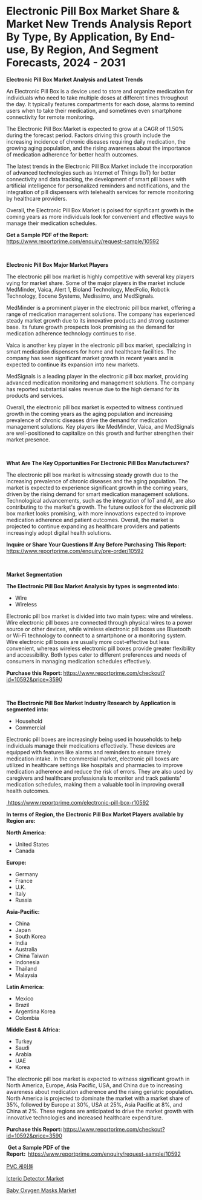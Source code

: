 <p><h1>Electronic Pill Box Market Share & Market New Trends Analysis Report By Type, By Application, By End-use, By Region, And Segment Forecasts, 2024 - 2031</h1></p><p><strong>Electronic Pill Box Market Analysis and Latest Trends</strong></p>
<p><p>An Electronic Pill Box is a device used to store and organize medication for individuals who need to take multiple doses at different times throughout the day. It typically features compartments for each dose, alarms to remind users when to take their medication, and sometimes even smartphone connectivity for remote monitoring.</p><p>The Electronic Pill Box Market is expected to grow at a CAGR of 11.50% during the forecast period. Factors driving this growth include the increasing incidence of chronic diseases requiring daily medication, the growing aging population, and the rising awareness about the importance of medication adherence for better health outcomes.</p><p>The latest trends in the Electronic Pill Box Market include the incorporation of advanced technologies such as Internet of Things (IoT) for better connectivity and data tracking, the development of smart pill boxes with artificial intelligence for personalized reminders and notifications, and the integration of pill dispensers with telehealth services for remote monitoring by healthcare providers.</p><p>Overall, the Electronic Pill Box Market is poised for significant growth in the coming years as more individuals look for convenient and effective ways to manage their medication schedules.</p></p>
<p><strong>Get a Sample PDF of the Report:&nbsp;</strong> <a href="https://www.reportprime.com/enquiry/request-sample/10592">https://www.reportprime.com/enquiry/request-sample/10592</a></p>
<p>&nbsp;</p>
<p><strong>Electronic Pill Box Major Market Players</strong></p>
<p><p>The electronic pill box market is highly competitive with several key players vying for market share. Some of the major players in the market include MedMinder, Vaica, Alert 1, Bioland Technology, MedFolio, Robotik Technology, Eocene Systems, Medissimo, and MedSignals.</p><p>MedMinder is a prominent player in the electronic pill box market, offering a range of medication management solutions. The company has experienced steady market growth due to its innovative products and strong customer base. Its future growth prospects look promising as the demand for medication adherence technology continues to rise.</p><p>Vaica is another key player in the electronic pill box market, specializing in smart medication dispensers for home and healthcare facilities. The company has seen significant market growth in recent years and is expected to continue its expansion into new markets.</p><p>MedSignals is a leading player in the electronic pill box market, providing advanced medication monitoring and management solutions. The company has reported substantial sales revenue due to the high demand for its products and services.</p><p>Overall, the electronic pill box market is expected to witness continued growth in the coming years as the aging population and increasing prevalence of chronic diseases drive the demand for medication management solutions. Key players like MedMinder, Vaica, and MedSignals are well-positioned to capitalize on this growth and further strengthen their market presence.</p></p>
<p>&nbsp;</p>
<p><strong>What Are The Key Opportunities For Electronic Pill Box Manufacturers?</strong></p>
<p><p>The electronic pill box market is witnessing steady growth due to the increasing prevalence of chronic diseases and the aging population. The market is expected to experience significant growth in the coming years, driven by the rising demand for smart medication management solutions. Technological advancements, such as the integration of IoT and AI, are also contributing to the market's growth. The future outlook for the electronic pill box market looks promising, with more innovations expected to improve medication adherence and patient outcomes. Overall, the market is projected to continue expanding as healthcare providers and patients increasingly adopt digital health solutions.</p></p>
<p><strong>Inquire or Share Your Questions If Any Before Purchasing This Report:</strong> <a href="https://www.reportprime.com/enquiry/pre-order/10592">https://www.reportprime.com/enquiry/pre-order/10592</a></p>
<p>&nbsp;</p>
<p><strong>Market Segmentation</strong></p>
<p><strong>The Electronic Pill Box Market Analysis by types is segmented into:</strong></p>
<p><ul><li>Wire</li><li>Wireless</li></ul></p>
<p><p>Electronic pill box market is divided into two main types: wire and wireless. Wire electronic pill boxes are connected through physical wires to a power source or other devices, while wireless electronic pill boxes use Bluetooth or Wi-Fi technology to connect to a smartphone or a monitoring system. Wire electronic pill boxes are usually more cost-effective but less convenient, whereas wireless electronic pill boxes provide greater flexibility and accessibility. Both types cater to different preferences and needs of consumers in managing medication schedules effectively.</p></p>
<p><strong>Purchase this Report:&nbsp;</strong><a href="https://www.reportprime.com/checkout?id=10592&price=3590">https://www.reportprime.com/checkout?id=10592&price=3590</a></p>
<p>&nbsp;</p>
<p><strong>The Electronic Pill Box Market Industry Research by Application is segmented into:</strong></p>
<p><ul><li>Household</li><li>Commercial</li></ul></p>
<p><p>Electronic pill boxes are increasingly being used in households to help individuals manage their medications effectively. These devices are equipped with features like alarms and reminders to ensure timely medication intake. In the commercial market, electronic pill boxes are utilized in healthcare settings like hospitals and pharmacies to improve medication adherence and reduce the risk of errors. They are also used by caregivers and healthcare professionals to monitor and track patients' medication schedules, making them a valuable tool in improving overall health outcomes.</p></p>
<p><a href="https://www.reportprime.com/electronic-pill-box-r10592">&nbsp;https://www.reportprime.com/electronic-pill-box-r10592</a></p>
<p><strong>In terms of Region, the Electronic Pill Box Market Players available by Region are:</strong></p>
<p>
    <p> <strong> North America: </strong>
        <ul>
            <li>United States</li>
            <li>Canada</li>
        </ul>
        </p> 
    <p> <strong> Europe: </strong>
        <ul>
            <li>Germany</li>
            <li>France</li>
            <li>U.K.</li>
            <li>Italy</li>
            <li>Russia</li>
        </ul>
        </p> 
    <p> <strong> Asia-Pacific: </strong>
        <ul>
            <li>China</li>
            <li>Japan</li>
            <li>South Korea</li>
            <li>India</li>
            <li>Australia</li>
            <li>China Taiwan</li>
            <li>Indonesia</li>
            <li>Thailand</li>
            <li>Malaysia</li>
        </ul>
        </p> 
    <p> <strong> Latin America: </strong>
        <ul>
            <li>Mexico</li>
            <li>Brazil</li>
            <li>Argentina Korea</li>
            <li>Colombia</li>
        </ul>
        </p> 
    <p> <strong> Middle East & Africa: </strong>
        <ul>
            <li>Turkey</li>
            <li>Saudi</li>
            <li>Arabia</li>
            <li>UAE</li>
            <li>Korea</li>
        </ul>
    </p>
    </p>
<p><p>The electronic pill box market is expected to witness significant growth in North America, Europe, Asia Pacific, USA, and China due to increasing awareness about medication adherence and the rising geriatric population. North America is projected to dominate the market with a market share of 35%, followed by Europe at 30%, USA at 25%, Asia Pacific at 8%, and China at 2%. These regions are anticipated to drive the market growth with innovative technologies and increased healthcare expenditure.</p></p>
<p><strong>Purchase this Report: </strong><a href="https://www.reportprime.com/checkout?id=10592&price=3590">https://www.reportprime.com/checkout?id=10592&price=3590</a></p>
<p>&nbsp;<strong>Get a Sample PDF of the Report:&nbsp;&nbsp;</strong><a href="https://www.reportprime.com/enquiry/request-sample/10592">https://www.reportprime.com/enquiry/request-sample/10592</a></p>
<p><strong></strong></p>
<p><p><a href="https://github.com/royErdmtyan906778/Market-Research-Report-List-1/blob/main/719863721984.md">PVC 케이블</a></p><p><a href="https://github.com/wusalecollins540tpqoz/Market-Research-Report-List-2/blob/main/icteric-detector-market.md">Icteric Detector Market</a></p><p><a href="https://github.com/pjcfca/Market-Research-Report-List-2/blob/main/baby-oxygen-masks-market.md">Baby Oxygen Masks Market</a></p></p>